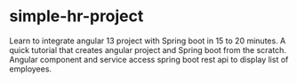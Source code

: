# simple-hr-project
Learn to integrate angular 13 project with Spring boot in  15 to 20 minutes. A quick tutorial that creates angular project and Spring boot from the scratch. Angular component and service access spring boot rest api to display list of employees.
